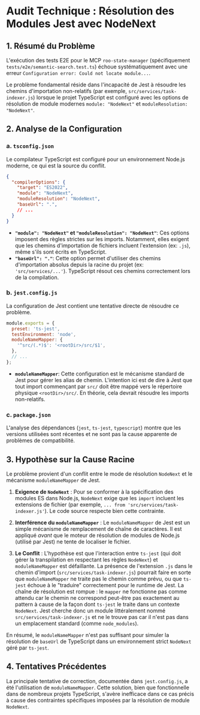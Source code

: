 # Audit Technique : Résolution des Modules Jest avec NodeNext

## 1. Résumé du Problème

L'exécution des tests E2E pour le MCP `roo-state-manager` (spécifiquement `tests/e2e/semantic-search.test.ts`) échoue systématiquement avec une erreur `Configuration error: Could not locate module...`.

Le problème fondamental réside dans l'incapacité de Jest à résoudre les chemins d'importation non-relatifs (par exemple, `src/services/task-indexer.js`) lorsque le projet TypeScript est configuré avec les options de résolution de module modernes `module: "NodeNext"` et `moduleResolution: "NodeNext"`.

## 2. Analyse de la Configuration

### a. `tsconfig.json`

Le compilateur TypeScript est configuré pour un environnement Node.js moderne, ce qui est la source du conflit.

```json
{
  "compilerOptions": {
    "target": "ES2022",
    "module": "NodeNext",
    "moduleResolution": "NodeNext",
    "baseUrl": ".",
    // ...
  }
}
```

- **`"module": "NodeNext"` et `"moduleResolution": "NodeNext"`**: Ces options imposent des règles strictes sur les imports. Notamment, elles exigent que les chemins d'importation de fichiers incluent l'extension (ex: `.js`), même s'ils sont écrits en TypeScript.
- **`"baseUrl": "."`**: Cette option permet d'utiliser des chemins d'importation absolus depuis la racine du projet (ex: `'src/services/...'`). TypeScript résout ces chemins correctement lors de la compilation.

### b. `jest.config.js`

La configuration de Jest contient une tentative directe de résoudre ce problème.

```javascript
module.exports = {
  preset: 'ts-jest',
  testEnvironment: 'node',
  moduleNameMapper: {
    '^src/(.*)$': '<rootDir>/src/$1',
  },
  // ...
};
```

- **`moduleNameMapper`**: Cette configuration est le mécanisme standard de Jest pour gérer les alias de chemin. L'intention ici est de dire à Jest que tout import commençant par `src/` doit être mappé vers le répertoire physique `<rootDir>/src/`. En théorie, cela devrait résoudre les imports non-relatifs.

### c. `package.json`

L'analyse des dépendances (`jest`, `ts-jest`, `typescript`) montre que les versions utilisées sont récentes et ne sont pas la cause apparente de problèmes de compatibilité.

## 3. Hypothèse sur la Cause Racine

Le problème provient d'un conflit entre le mode de résolution `NodeNext` et le mécanisme `moduleNameMapper` de Jest.

1.  **Exigence de `NodeNext`** : Pour se conformer à la spécification des modules ES dans Node.js, `NodeNext` exige que les `import` incluent les extensions de fichier (par exemple, `... from 'src/services/task-indexer.js'`). Le code source respecte bien cette contrainte.

2.  **Interférence du `moduleNameMapper`** : Le `moduleNameMapper` de Jest est un simple mécanisme de remplacement de chaîne de caractères. Il est appliqué *avant* que le moteur de résolution de modules de Node.js (utilisé par Jest) ne tente de localiser le fichier.

3.  **Le Conflit** : L'hypothèse est que l'interaction entre `ts-jest` (qui doit gérer la transpilation en respectant les règles `NodeNext`) et `moduleNameMapper` est défaillante. La présence de l'extension `.js` dans le chemin d'import (`src/services/task-indexer.js`) pourrait faire en sorte que `moduleNameMapper` ne traite pas le chemin comme prévu, ou que `ts-jest` échoue à le "traduire" correctement pour le runtime de Jest. La chaîne de résolution est rompue : le `mapper` ne fonctionne pas comme attendu car le chemin ne correspond peut-être pas exactement au pattern à cause de la façon dont `ts-jest` le traite dans un contexte `NodeNext`. Jest cherche donc un module littéralement nommé `src/services/task-indexer.js` et ne le trouve pas car il n'est pas dans un emplacement standard (comme `node_modules`).

En résumé, le `moduleNameMapper` n'est pas suffisant pour simuler la résolution de `baseUrl` de TypeScript dans un environnement strict `NodeNext` géré par `ts-jest`.

## 4. Tentatives Précédentes

La principale tentative de correction, documentée dans `jest.config.js`, a été l'utilisation de `moduleNameMapper`. Cette solution, bien que fonctionnelle dans de nombreux projets TypeScript, s'avère inefficace dans ce cas précis à cause des contraintes spécifiques imposées par la résolution de module `NodeNext`.